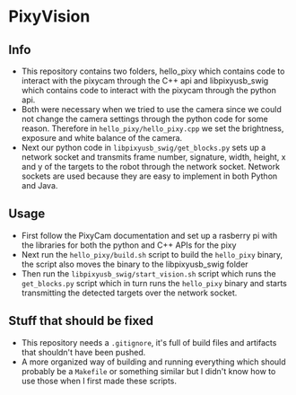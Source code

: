 # PixyVision

## Info
* This repository contains two folders, hello_pixy which contains code to interact with the pixycam through the C++ api and libpixyusb_swig which contains code to interact with the pixycam through the python api.
* Both were necessary when we tried to use the camera since we could not change the camera settings through the python code for some reason. Therefore in `hello_pixy/hello_pixy.cpp` we set the brightness, exposure and white balance of the camera.
* Next our python code in `libpixyusb_swig/get_blocks.py` sets up a network socket and transmits frame number, signature, width, height, x and y of the targets to the robot through the network socket. Network sockets are used because they are easy to implement in both Python and Java.

## Usage
* First follow the PixyCam documentation and set up a rasberry pi with the libraries for both the python and C++ APIs for the pixy
* Next run the `hello_pixy/build.sh` script to build the `hello_pixy` binary, the script also moves the binary to the libpixyusb_swig folder
* Then run the `libpixyusb_swig/start_vision.sh` script which runs the `get_blocks.py` script which in turn runs the `hello_pixy` binary and starts transmitting the detected targets over the network socket.

## Stuff that should be fixed
* This repository needs a `.gitignore`, it's full of build files and artifacts that shouldn't have been pushed.
* A more organized way of building and running everything which should probably be a `Makefile` or something similar but I didn't know how to use those when I first made these scripts.
